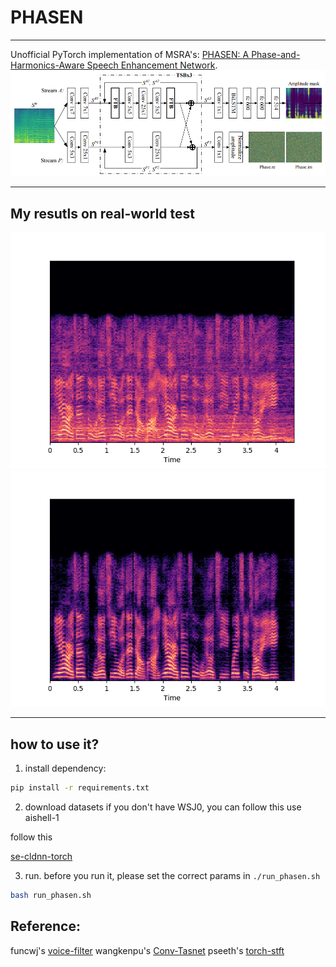 # PHASEN

---

Unofficial PyTorch implementation of MSRA's:
    [PHASEN: A Phase-and-Harmonics-Aware Speech Enhancement Network](https://arxiv.org/abs/1911.04697).
![](./figs/phasen-net.png) 

---

## My resutls on real-world test
![Noisy](./figs/noisy.png)
![enh](./figs/phasen.png)

---

## how to use it?
1. install dependency:
```bash
pip install -r requirements.txt

```
2. download datasets 
if you don't have WSJ0, you can follow this use aishell-1 

follow this

[se-cldnn-torch](https://github.com/huyanxin/se-cldnn-torch) 

3. run.
before you run it, please set the correct params in `./run_phasen.sh`
```bash
bash run_phasen.sh
```

## Reference:
funcwj's [voice-filter](https://github.com/funcwj/voice-filter)
wangkenpu's [Conv-Tasnet](https://github.com/wangkenpu/Conv-TasNet-PyTorch)
pseeth's [torch-stft](https://github.com/pseeth/torch-stft)
